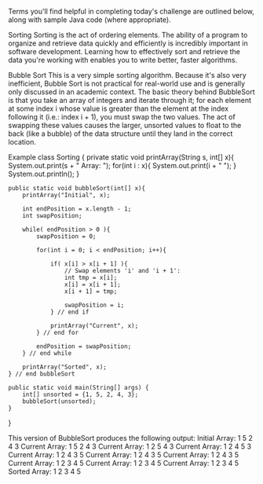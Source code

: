 Terms you'll find helpful in completing today's challenge are outlined below, along with sample Java code (where appropriate).

Sorting
Sorting is the act of ordering elements. The ability of a program to organize and retrieve data quickly and efficiently is incredibly important in software development. Learning how to effectively sort and retrieve the data you're working with enables you to write better, faster algorithms.

Bubble Sort
This is a very simple sorting algorithm. Because it's also very inefficient, Bubble Sort is not practical for real-world use and is generally only discussed in an academic context. The basic theory behind BubbleSort is that you take an array of integers and iterate through it; for each element at some index i whose value is greater than the element at the index following it (i.e.: index i + 1), you must swap the two values. The act of swapping these values causes the larger, unsorted values to float to the back (like a bubble) of the data structure until they land in the correct location.

Example
class Sorting {
    private static void printArray(String s, int[] x){
        System.out.print(s + " Array: ");
        for(int i : x){
            System.out.print(i + " ");
        }
        System.out.println();
    }

    public static void bubbleSort(int[] x){
        printArray("Initial", x);

        int endPosition = x.length - 1;
        int swapPosition;

        while( endPosition > 0 ){
            swapPosition = 0;

            for(int i = 0; i < endPosition; i++){

                if( x[i] > x[i + 1] ){
                    // Swap elements 'i' and 'i + 1':
                    int tmp = x[i];
                    x[i] = x[i + 1];
                    x[i + 1] = tmp;

                    swapPosition = i;
                } // end if

                printArray("Current", x);
            } // end for

            endPosition = swapPosition;
        } // end while

        printArray("Sorted", x);
    } // end bubbleSort

    public static void main(String[] args) {
        int[] unsorted = {1, 5, 2, 4, 3};
        bubbleSort(unsorted);
    }
}

This version of BubbleSort produces the following output:
Initial Array: 1 5 2 4 3
Current Array: 1 5 2 4 3
Current Array: 1 2 5 4 3
Current Array: 1 2 4 5 3
Current Array: 1 2 4 3 5
Current Array: 1 2 4 3 5
Current Array: 1 2 4 3 5
Current Array: 1 2 3 4 5
Current Array: 1 2 3 4 5
Current Array: 1 2 3 4 5
Sorted Array: 1 2 3 4 5
